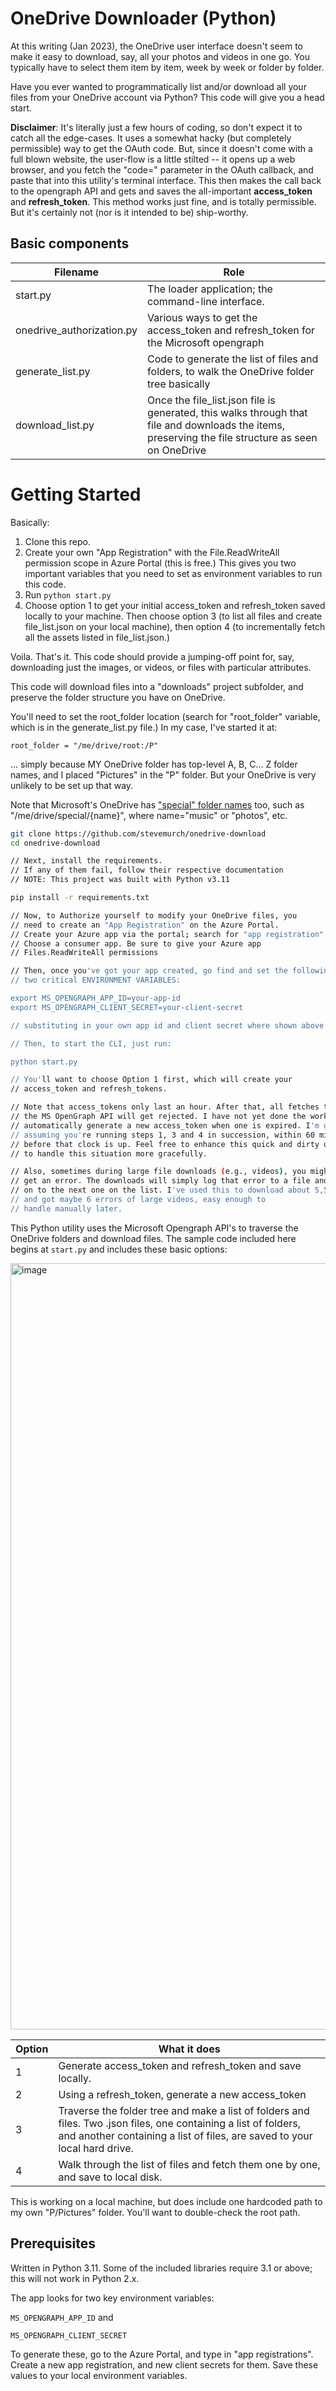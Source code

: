 # OneDrive Downloader (Python)

At this writing (Jan 2023), the OneDrive user interface doesn't seem to make it easy to download, say, all your photos and videos in one go. You typically have to select them item by item, week by week or folder by folder.

Have you ever wanted to programmatically list and/or download all your files from your OneDrive account via Python? This code will give you a head start.

**Disclaimer**: It's literally just a few hours of coding, so don't expect it to catch all the edge-cases. It uses a somewhat hacky (but completely permissible) way to get the OAuth code. But, since it doesn't come with a full blown website, the user-flow is a little stilted -- it opens up a web browser, and you fetch the "code=" parameter in the OAuth callback, and paste that into this utility's terminal interface. This then makes the call back to the opengraph API and gets and saves the all-important **access_token** and **refresh_token**. This method works just fine, and is totally permissible. But it's certainly not (nor is it intended to be) ship-worthy.

## Basic components

| Filename                  | Role                                                                                                                                               |
| ------------------------- | -------------------------------------------------------------------------------------------------------------------------------------------------- |
| start.py                  | The loader application; the command-line interface.                                                                                                |
| onedrive_authorization.py | Various ways to get the access_token and refresh_token for the Microsoft opengraph                                                                 |
| generate_list.py          | Code to generate the list of files and folders, to walk the OneDrive folder tree basically                                                         |
| download_list.py          | Once the file_list.json file is generated, this walks through that file and downloads the items, preserving the file structure as seen on OneDrive |

# Getting Started

Basically:

1. Clone this repo.
2. Create your own "App Registration" with the File.ReadWriteAll permission scope in Azure Portal (this is free.) This gives you two important variables that you need to set as environment variables to run this code.
3. Run `python start.py`
4. Choose option 1 to get your initial access_token and refresh_token saved locally to your machine. Then choose option 3 (to list all files and create file_list.json on your local machine), then option 4 (to incrementally fetch all the assets listed in file_list.json.)

Voila. That's it. This code should provide a jumping-off point for, say, downloading just the images, or videos, or files with particular attributes.

This code will download files into a "downloads" project subfolder, and preserve the folder structure you have on OneDrive.

You'll need to set the root_folder location (search for "root_folder" variable, which is in the generate_list.py file.) In my case, I've started it at:

`root_folder = "/me/drive/root:/P"`

... simply because MY OneDrive folder has top-level A, B, C... Z folder names, and I placed "Pictures" in the "P" folder. But your OneDrive is very unlikely to be set up that way.

Note that Microsoft's OneDrive has ["special" folder names](https://learn.microsoft.com/en-us/graph/api/drive-get-specialfolder?view=graph-rest-1.0&tabs=http) too, such as "/me/drive/special/{name}", where name="music" or "photos", etc.

```bash
git clone https://github.com/stevemurch/onedrive-download
cd onedrive-download

// Next, install the requirements.
// If any of them fail, follow their respective documentation
// NOTE: This project was built with Python v3.11

pip install -r requirements.txt

// Now, to Authorize yourself to modify your OneDrive files, you
// need to create an "App Registration" on the Azure Portal.
// Create your Azure app via the portal; search for "app registration"
// Choose a consumer app. Be sure to give your Azure app
// Files.ReadWriteAll permissions

// Then, once you've got your app created, go find and set the following
// two critical ENVIRONMENT VARIABLES:

export MS_OPENGRAPH_APP_ID=your-app-id
export MS_OPENGRAPH_CLIENT_SECRET=your-client-secret

// substituting in your own app id and client secret where shown above

// Then, to start the CLI, just run:

python start.py

// You'll want to choose Option 1 first, which will create your
// access_token and refresh_tokens.

// Note that access_tokens only last an hour. After that, all fetches to
// the MS OpenGraph API will get rejected. I have not yet done the work to
// automatically generate a new access_token when one is expired. I'm generally
// assuming you're running steps 1, 3 and 4 in succession, within 60 minutes,
// before that clock is up. Feel free to enhance this quick and dirty utility
// to handle this situation more gracefully.

// Also, sometimes during large file downloads (e.g., videos), you might
// get an error. The downloads will simply log that error to a file and move
// on to the next one on the list. I've used this to download about 5,560 files
// and got maybe 6 errors of large videos, easy enough to
// handle manually later.
```

This Python utility uses the Microsoft Opengraph API's to traverse the OneDrive folders and download files. The sample code included here begins at `start.py` and includes these basic options:

<img width="1226" alt="image" src="https://user-images.githubusercontent.com/9558478/210688866-4023e131-0d46-41a2-a981-49ca4768f7c8.png">

| Option | What it does                                                                                                                                                                                  |
| ------ | --------------------------------------------------------------------------------------------------------------------------------------------------------------------------------------------- |
| 1      | Generate access_token and refresh_token and save locally.                                                                                                                                     |
| 2      | Using a refresh_token, generate a new access_token                                                                                                                                            |
| 3      | Traverse the folder tree and make a list of folders and files. Two .json files, one containing a list of folders, and another containing a list of files, are saved to your local hard drive. |
| 4      | Walk through the list of files and fetch them one by one, and save to local disk.                                                                                                             |

This is working on a local machine, but does include one hardcoded path to my own "P/Pictures" folder. You'll want to double-check the root path.

## Prerequisites

Written in Python 3.11. Some of the included libraries require 3.1 or above; this will not work in Python 2.x.

The app looks for two key environment variables:

`MS_OPENGRAPH_APP_ID` and

`MS_OPENGRAPH_CLIENT_SECRET`

To generate these, go to the Azure Portal, and type in "app registrations". Create a new app registration, and new client secrets for them. Save these values to your local environment variables.
